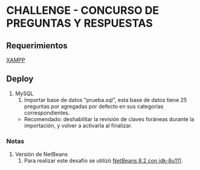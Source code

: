 # CHALLENGE - CONCURSO DE PREGUNTAS Y RESPUESTAS

## Requerimientos
[XAMPP](https://www.apachefriends.org/xampp-files/7.4.29/xampp-windows-x64-7.4.29-1-VC15-installer.exe)

## Deploy
1. MySQL
    1. Importar base de datos "prueba.sql", esta base de datos tiene 25 preguntas por agregadas por defecto en sus categorías correspondientes.
    - Recomendado: deshabilitar la revisión de claves foráneas durante la importación, y volver a activarla al finalizar. 

### Notas
1. Versión de NetBeans
    1. Para realizar este desafío se utilizó [NetBeans 8.2 con jdk-8u111](/download/jdk-8u111-nb-8_2/jdk-8u111-nb-8_2-windows-x64.exe).


